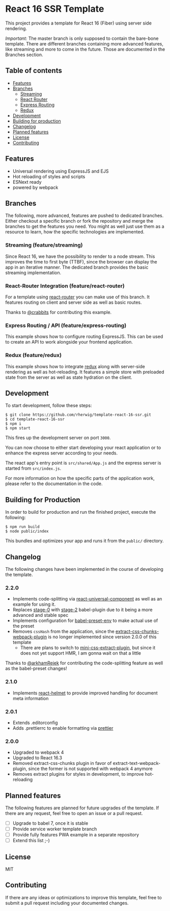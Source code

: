 # React 16 SSR Template
This project provides a template for React 16 (Fiber) using server
side rendering.

*Important:* The master branch is only supposed to contain the bare-bone template.
There are different branches containing more advanced features, like streaming and 
more to come in the future. Those are documented in the Branches section.

## Table of contents

* [Features](#features)
* [Branches](#branches)
    * [Streaming](#streaming-(feature/streaming))
    * [React Router](#react-router-integration-(feature/react-router))
    * [Express Routing](#express-routing-/-api-(feature/express-routing))
    * [Redux](#redux-(feature/redux))
* [Development](#development)
* [Building for production](#building-for-production)
* [Changelog](#changelog)
* [Planned features](#planned-features)
* [License](#license)
* [Contributing](#contributing)

## Features
* Universal rendering using ExpressJS and EJS
* Hot reloading of styles and scripts
* ESNext ready
* powered by webpack

## Branches
The following, more advanced, features are pushed to dedicated branches. 
Either checkout a specific branch or fork the repository and merge the branches to 
get the features you need. You might as well just use them as a resource to learn, how
the specific technologies are implemented.

### Streaming (feature/streaming)
Since React 16, we have the possibility to render to a node stream. This improves the time to first byte (TTBF), 
since the browser can display the app in an iterative manner. The dedicated branch provides the basic streaming 
implementation.

### React-Router Integration (feature/react-router)
For a template using [react-router](https://github.com/ReactTraining/react-router) you can make use of this branch.
It features routing on client and server side as well as basic routes.

Thanks to [@crabbits](https://github.com/crabbits) for contributing this example.

### Express Routing / API (feature/express-routing)
This example shows how to configure routing ExpressJS. This can be used to create
an API to work alongside your frontend application.

### Redux (feature/redux)
This example shows how to integrate [redux](https://redux.js.org) along with server-side rendering
as well as hot-reloading. It features a simple store with preloaded state
from the server as well as state hydration on the client.

## Development
To start development, follow these steps:

```
$ git clone https://github.com/rherwig/template-react-16-ssr.git
$ cd template-react-16-ssr
$ npm i
$ npm start
```

This fires up the development server on port `3000`.

You can now choose to either start developing your react application or
to enhance the express server according to your needs.

The react app's entry point is `src/shared/App.js` and the express
server is started from `src/index.js`.

For more information on how the specific parts of the application work,
please refer to the documentation in the code.

## Building for Production
In order to build for production and run the finished project, execute
the following:

```
$ npm run build
$ node public/index
```

This bundles and optimizes your app and runs it from the `public/`
directory.

## Changelog
The following changes have been implemented in the course of developing
the template.

### 2.2.0
* Implements code-splitting via [react-universal-component](https://github.com/faceyspacey/react-universal-component)
as well as an example for using it.
* Replaces [stage-0](https://babeljs.io/docs/plugins/preset-stage-0/) with [stage-2](https://babeljs.io/docs/plugins/preset-stage-2/) babel-plugin
due to it being a more advanced and stable spec
* Implements configuration for [babel-preset-env](https://babeljs.io/docs/plugins/preset-env) to make actual use of the preset
* Removes `cssHash` from the application, since the [extract-css-chunks-webpack-plugin](https://github.com/faceyspacey/extract-css-chunks-webpack-plugin)
is no longer implemented since version 2.0.0 of this template
  * There are plans to switch to [mini-css-extract-plugin](https://github.com/webpack-contrib/mini-css-extract-plugin),
  but since it does not yet support HMR, I am gonna wait on that a little

Thanks to [@arkhamRejek](https://github.com/arkhamRejek) for contributing the code-splitting feature 
as well as the babel-preset changes!

### 2.1.0
* Implements [react-helmet](https://github.com/nfl/react-helmet) to provide improved handling for document meta information

### 2.0.1
* Extends .editorconfig
* Adds .prettierrc to enable formatting via [prettier](https://prettier.io)

### 2.0.0
* Upgraded to webpack 4
* Upgraded to React 16.3
* Removed extract-css-chunks plugin in favor of extract-text-webpack-plugin,
since the former is not supported with webpack 4 anymore
* Removes extract plugins for styles in development, to improve hot-reloading 

## Planned features
The following features are planned for future upgrades of the template.
If there are any request, feel free to open an issue or a pull request.

- [ ] Upgrade to babel 7, once it is stable
- [ ] Provide service worker template branch
- [ ] Provide fully features PWA example in a separate repository
- [ ] Extend this list ;-)

## License
MIT

## Contributing
If there are any ideas or optimizations to improve this template,
feel free to submit a pull request including your documented changes.
